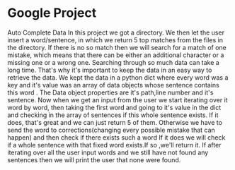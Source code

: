 # Google Project
Auto Complete Data
In this project we got a directory.
We then let the user insert a word/sentence, in which we return 5 top matches from the files in the directory.
If there is no so match then we will search for a match of one mistake, which means that there can be either an additional character or a missing one or a wrong one.
Searching through so much data can take a long time. That's why it's important to keep the data in an easy way to retrieve the data.
We kept the data in a python dict where every word was a key and it's value was an array of data objects whose sentence contains this word .
The Data object properties are it's path,line number and it's sentence.
Now when we get an input from the user we start iterating over it word by word,
then taking the first word and going to it's value in the dict and checking in the array of sentences if this whole sentence exists.
If it does, that's great and we can just return 5 of them.
Otherwise we have to send the word to corrections(changing every possible mistake that can happen) and then check if there exists such a word
If it does we will check if a whole sentence with that fixed word exists.If so ,we'll return it.
If after iterating over all the user input words and we still have not found any sentences then we will print the user that none were found.
